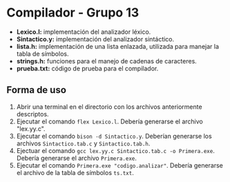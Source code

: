 # Compilador - Grupo 13
- **Lexico.l:** implementación del analizador léxico.
- **Sintactico.y:** implementación del analizador sintáctico.
- **lista.h:** implementación de una lista enlazada, utilizada para manejar la tabla de símbolos.
- **strings.h:** funciones para el manejo de cadenas de caracteres.
- **prueba.txt:** código de prueba para el compilador.

## Forma de uso
1.  Abrir una terminal en el directorio con los archivos anteriormente descriptos.
2. Ejecutar el comando ```flex Lexico.l```. Debería generarse el archivo "lex.yy.c".
3. Ejecutar el comando ```bison -d Sintactico.y```. Deberían generarse los archivos ```Sintactico.tab.c``` y ```Sintactico.tab.h```.
4. Ejectuar el comando ```gcc lex.yy.c Sintactico.tab.c -o Primera.exe```. Debería generarse el archivo ```Primera.exe```.
5. Ejecutar el comando ```Primera.exe "codigo.analizar"```. Debería generarse el archivo de la tabla de símbolos ```ts.txt```.
